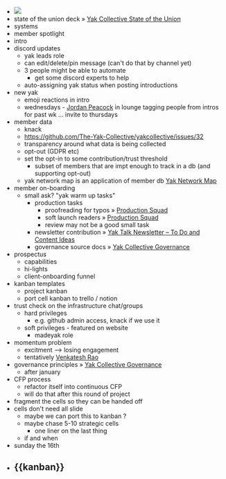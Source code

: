 - ![](https://firebasestorage.googleapis.com/v0/b/firescript-577a2.appspot.com/o/imgs%2Fapp%2FArtOfGig%2F_OuYAjPKZI.png?alt=media&token=7b0e5abc-1899-4b2d-b570-b53ab4396621)
- state of the union deck » [Yak Collective State of the Union](<Yak Collective State of the Union.md>)
- systems 
- member spotlight
- intro 
- discord updates
    - yak leads role 
    - can edit/delete/pin message  (can't do that by channel yet)
    - 3 people might be able to automate 
        - get some discord experts to help 
    - auto-assigning yak status when posting introductions 
- new yak
    - emoji reactions in intro 
    - wednesdays - [Jordan Peacock](<Jordan Peacock.md>) in lounge tagging people from intros for past wk ... invite to thursdays 
- member data
    - knack
    - https://github.com/The-Yak-Collective/yakcollective/issues/32
    - transparency around what data is being collected
    - opt-out (GDPR etc)
    - set the opt-in to some contribution/trust threshold 
        - subset of members that are impt enough to track in a db (and supporting opt-out)
    - yak network map is an application of member db [Yak Network Map](<Yak Network Map.md>)
- member on-boarding
    - small ask? "yak warm up tasks"
        - production tasks
            - proofreading for typos » [Production Squad](<Production Squad.md>)
            - soft launch readers » [Production Squad](<Production Squad.md>)
            - review may not be a good small task 
        - newsletter contribution » [Yak Talk Newsletter – To Do and Content Ideas](<Yak Talk Newsletter – To Do and Content Ideas.md>)
        - governance source docs » [Yak Collective Governance](<Yak Collective Governance.md>)
- prospectus
    - capabilities
    - hi-lights
    - client-onboarding funnel 
- kanban templates 
    - project kanban
    - port cell kanban to trello / notion 
- trust check on the infrastructure chat/groups 
    - hard privileges 
        - e.g. github admin access, knack if we use it
    - soft privileges - featured on website
        - madeyak role 
- momentum problem
    - excitment --> losing engagement
    - tentatively [Venkatesh Rao](<Venkatesh Rao.md>)
- governance principles » [Yak Collective Governance](<Yak Collective Governance.md>)
    - after january 
- CFP process
    - refactor itself into continuous CFP
    - will do that after this round of project
- fragment the cells so they can be handed off 
- cells don't need all slide 
    - maybe we can port this to kanban ? 
    - maybe chase 5-10 strategic cells 
        - one liner on the last thing 
    - if and when 
- sunday the 16th
- {{kanban}}
    - 
